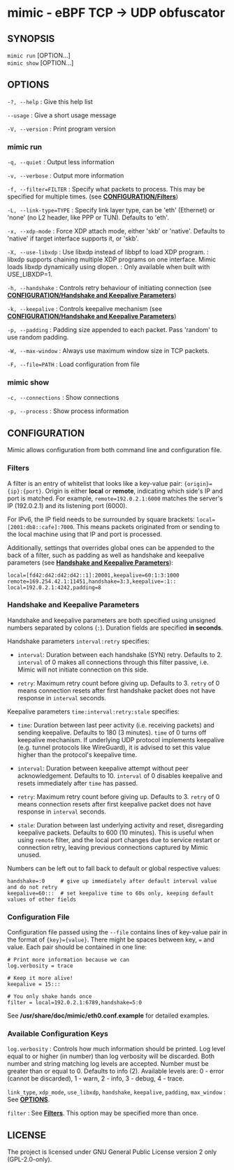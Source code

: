 # mimic - eBPF TCP -> UDP obfuscator

## SYNOPSIS

`mimic run` [OPTION...] <interface><br>
`mimic show` [OPTION...] <interface><br>

## OPTIONS

`-?, --help`
: Give this help list

`--usage`
: Give a short usage message

`-V, --version`
: Print program version

### mimic run

`-q, --quiet`
: Output less information

`-v, --verbose`
: Output more information

`-f, --filter=FILTER`
: Specify what packets to process. This may be specified for multiple times. (see [**CONFIGURATION/Filters**](#filters))

`-L, --link-type=TYPE`
: Specify link layer type, can be 'eth' (Ethernet) or 'none' (no L2 header, like PPP or TUN). Defaults to 'eth'.

`-x, --xdp-mode`
: Force XDP attach mode, either 'skb' or 'native'. Defaults to 'native' if target interface supports it, or 'skb'.

`-X, --use-libxdp`
: Use libxdp instead of libbpf to load XDP program.
: libxdp supports chaining multiple XDP programs on one interface. Mimic loads libxdp dynamically using dlopen.
: Only available when built with USE_LIBXDP=1.

`-h, --handshake`
: Controls retry behaviour of initiating connection (see [**CONFIGURATION/Handshake and Keepalive Parameters**](#handshake-and-keepalive-parameters))

`-k, --keepalive`
: Controls keepalive mechanism (see [**CONFIGURATION/Handshake and Keepalive Parameters**](#handshake-and-keepalive-parameters))

`-p, --padding`
: Padding size appended to each packet. Pass 'random' to use random padding.

`-W, --max-window`
: Always use maximum window size in TCP packets.

`-F, --file=PATH`
: Load configuration from file

### mimic show

`-c, --connections`
: Show connections

`-p, --process`
: Show process information

## CONFIGURATION

Mimic allows configuration from both command line and configuration file.

### Filters

A filter is an entry of whitelist that looks like a key-value pair: `{origin}={ip}:{port}`. Origin is either **local** or **remote**, indicating which side's IP and port is matched. For example, `remote=192.0.2.1:6000` matches the server's IP (192.0.2.1) and its listening port (6000).

For IPv6, the IP field needs to be surrounded by square brackets: `local=[2001:db8::cafe]:7000`. This means packets originated from or sending to the local machine using that IP and port is processed.

Additionally, settings that overrides global ones can be appended to the back of a filter, such as padding as well as handshake and keepalive parameters (see [**Handshake and Keepalive Parameters**](#handshake-and-keepalive-parameters)):

    local=[fd42:d42:d42:d42::1]:20001,keepalive=60:1:3:1000
    remote=169.254.42.1:11451,handshake=3:3,keepalive=:1::
    local=192.0.2.1:4242,padding=8

### Handshake and Keepalive Parameters

Handshake and keepalive parameters are both specified using unsigned numbers separated by colons (`:`). Duration fields are specified **in seconds**.

Handshake parameters `interval:retry` specifies:

* `interval`: Duration between each handshake (SYN) retry. Defaults to 2. `interval` of 0 makes all connections through this filter passive, i.e. Mimic will not initiate connection on this side.

* `retry`: Maximum retry count before giving up. Defaults to 3. `retry` of 0 means connection resets after first handshake packet does not have response in `interval` seconds.

Keepalive parameters `time:interval:retry:stale` specifies:

* `time`: Duration between last peer activity (i.e. receiving packets) and sending keepalive. Defaults to 180 (3 minutes). `time` of 0 turns off keepalive mechanism. If underlying UDP protocol implements keepalive (e.g. tunnel protocols like WireGuard), it is advised to set this value higher than the protocol's keepalive time.

* `interval`: Duration between keepalive attempt without peer acknowledgement. Defaults to 10. `interval` of 0 disables keepalive and resets immediately after `time` has passed.

* `retry`: Maximum retry count before giving up. Defaults to 3. `retry` of 0 means connection resets after first keepalive packet does not have response in `interval` seconds.

* `stale`: Duration between last underlying activity and reset, disregarding keepalive packets. Defaults to 600 (10 minutes). This is useful when using `remote` filter, and the local port changes due to service restart or connection retry, leaving previous connections captured by Mimic unused.

Numbers can be left out to fall back to default or global respective values:

    handshake=:0     # give up immediately after default interval value and do not retry
    keepalive=60:::  # set keepalive time to 60s only, keeping default values of other fields

### Configuration File

Configuration file passed using the `--file` contains lines of key-value pair in the format of `{key}={value}`. There might be spaces between key, `=` and value. Each pair should be contained in one line:

    # Print more information because we can
    log.verbosity = trace

    # Keep it more alive!
    keepalive = 15:::

    # You only shake hands once
    filter = local=192.0.2.1:6789,handshake=5:0

See **/usr/share/doc/mimic/eth0.conf.example** for detailed examples.

### Available Configuration Keys

`log.verbosity`
: Controls how much information should be printed. Log level equal to or higher (in number) than log verbosity will be discarded. Both number and string matching log levels are accepted. Number must be greater than or equal to 0. Defaults to info (2). Available levels are: 0 - error (cannot be discarded), 1 - warn, 2 - info, 3 - debug, 4 - trace.

`link_type`, `xdp_mode`, `use_libxdp`, `handshake`, `keepalive`, `padding`, `max_window`
: See [**OPTIONS**](#options).

`filter`
: See [**Filters**](#filters). This option may be specified more than once.

## LICENSE

The project is licensed under GNU General Public License version 2 only (GPL-2.0-only).
